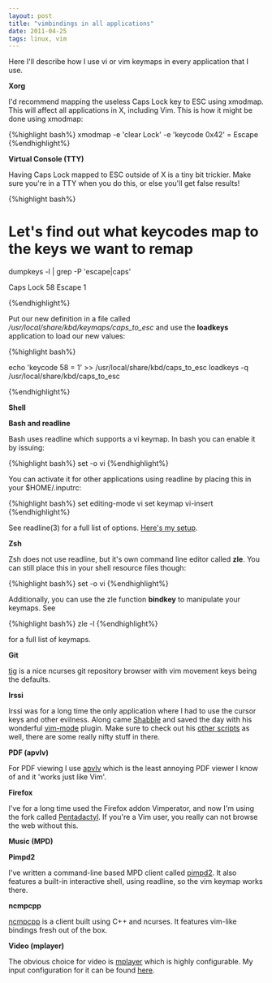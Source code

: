 ```yaml
---
layout: post
title: "vimbindings in all applications"
date: 2011-04-25
tags: linux, vim
---
```


Here I'll describe how I use vi or vim keymaps in every application
that I use.

**Xorg**

I'd recommend mapping the useless Caps Lock key to ESC using xmodmap.
This will affect all applications in X, including Vim. This is how it
might be done using xmodmap:

{%highlight bash%}
xmodmap -e 'clear Lock' -e 'keycode 0x42' = Escape
{%endhighlight%}

**Virtual Console (TTY)**

Having Caps Lock mapped to ESC outside of X is a tiny bit trickier. Make
sure you're in a TTY when you do this, or else you'll get false results!

{%highlight bash%}
# Let's find out what keycodes map to the keys we want to remap
dumpkeys -l | grep -P 'escape|caps'

  Caps Lock       58
  Escape           1

{%endhighlight%}

Put our new definition in a file called
*/usr/local/share/kbd/keymaps/caps_to_esc* and use the **loadkeys**
application to load our new values:


{%highlight bash%}

echo 'keycode 58 = 1' >> /usr/local/share/kbd/caps_to_esc
loadkeys -q /usr/local/share/kbd/caps_to_esc

{%endhighlight%}

**Shell**

**Bash and readline**

Bash uses readline which supports a vi keymap. In bash you can enable it
by issuing:

{%highlight bash%}
set -o vi
{%endhighlight%}

You can activate it for other applications using readline by placing
this in your $HOME/.inputrc:

{%highlight bash%}
set editing-mode vi
set keymap vi-insert
{%endhighlight%}

See readline(3) for a full list of options. <a
href="https://github.com/trapd00r/configs/blob/master/inputrc">Here's my
setup</a>.

**Zsh**

Zsh does not use readline, but it's own command line editor called
**zle**. You can still place this in your shell resource files though:

{%highlight bash%}
set -o vi
{%endhighlight%}

Additionally, you can use the zle function **bindkey** to manipulate
your keymaps. See

{%highlight bash%}
zle -l
{%endhighlight%}

for a full list of keymaps.

**Git**

<a href="https://git.wiki.kernel.org/index.php/Tig">tig</a> is a
nice ncurses git repository browser with vim movement keys being
the defaults.

**Irssi**

Irssi was for a long time the only application where I had to use
the cursor keys and other evilness. Along came <a
href="https://github.com/shabble">Shabble</a> and saved the day with
his wonderful <a href="https://github.com/shabble/irssi-scripts/tree/master/vim-
mode">vim-mode</a> plugin. Make sure to check out his <a href="https://github.com/shabble/irssi-
scripts">other scripts</a> as well, there are some really nifty
stuff in there.

**PDF (apvlv)**

For PDF viewing I use <a
href="https://code.google.com/p/apvlv/">apvlv</a> which is the least
annoying PDF viewer I know of and it 'works just like Vim'.

**Firefox**

I've for a long time used the Firefox addon Vimperator, and now I'm
using the fork called <a
href="http://dactyl.sourceforge.net/pentadactyl/">Pentadactyl</a>. If
you're a Vim user, you really can not browse the web without this.


**Music (MPD)**

**Pimpd2**

I've written a command-line based MPD client called <a
href="https://github.com/trapd00r/pimpd2">pimpd2</a>. It also features a
built-in interactive shell, using readline, so the vim keymap works
there.

**ncmpcpp**

<a href="http://unkart.ovh.org/ncmpcpp/">ncmpcpp</a> is a client
built using C++ and ncurses. It features vim-like bindings fresh out
of the box.

**Video (mplayer)**

The obvious choice for video is <a
href="http://www.mplayerhq.hu">mplayer</a> which is highly configurable.
My input configuration for it can be found <a href="https://github.com/-
trapd00r/configs/blob/master/mplayer/input.conf">here</a>.

